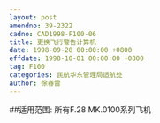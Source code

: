 ```yaml
---
layout: post
amendno: 39-2322
cadno: CAD1998-F100-06
title: 更换飞行警告计算机
date: 1998-09-28 00:00:00 +0800
effdate: 1998-10-01 00:00:00 +0800
tag: F100
categories: 民航华东管理局适航处
author: 徐春雷
---
```


##适用范围:
所有F.28 MK.0100系列飞机

